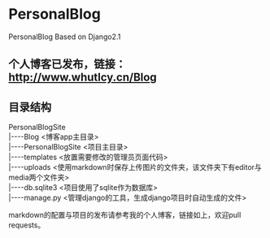 # PersonalBlog
PersonalBlog Based on Django2.1

## 个人博客已发布，链接：http://www.whutlcy.cn/Blog

## 目录结构
PersonalBlogSite<br />
                |----Blog   <博客app主目录>   <br />
                |----PersonalBlogSite   <项目主目录>   <br />
                |----templates   <放置需要修改的管理员页面代码>   <br />
                |----uploads   <使用markdown时保存上传图片的文件夹，该文件夹下有editor与media两个文件夹>   <br />
                |----db.sqlite3  <项目使用了sqlite作为数据库>   <br />
                |----manage.py   <管理django的工具，生成django项目时自动生成的文件>   <br />
                
markdown的配置与项目的发布请参考我的个人博客，链接如上，欢迎pull requests。
